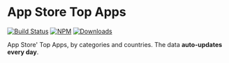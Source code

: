 # App Store Top Apps

[![Build Status](https://github.com/eliottvincent/app-store-top-apps/actions/workflows/action.yml/badge.svg)](https://github.com/eliottvincent/app-store-top-apps/actions) [![NPM](https://img.shields.io/npm/v/app-store-top-apps.svg)](https://www.npmjs.com/package/app-store-top-apps) [![Downloads](https://img.shields.io/npm/dt/app-store-top-apps.svg)](https://www.npmjs.com/package/app-store-top-apps)

App Store' Top Apps, by categories and countries. The data **auto-updates every day**.
